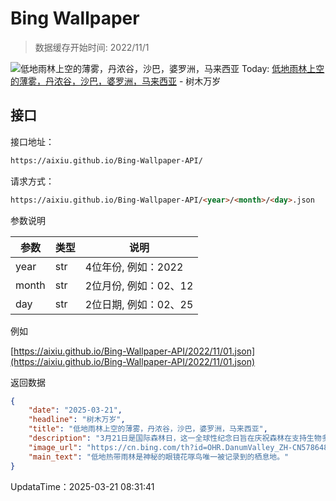 # Bing Wallpaper

> 数据缓存开始时间: 2022/11/1

![低地雨林上空的薄雾，丹浓谷，沙巴，婆罗洲，马来西亚](https://cn.bing.com/th?id=OHR.DanumValley_ZH-CN5786482012_1920x1080.webp)
Today: [低地雨林上空的薄雾，丹浓谷，沙巴，婆罗洲，马来西亚](https://cn.bing.com/th?id=OHR.DanumValley_ZH-CN5786482012_1920x1080.webp) - 树木万岁

## 接口

接口地址：

```html
https://aixiu.github.io/Bing-Wallpaper-API/
```

请求方式：

```html
https://aixiu.github.io/Bing-Wallpaper-API/<year>/<month>/<day>.json
```

参数说明

| 参数 | 类型 | 说明 |
| - | - | - |
| year | str | 4位年份, 例如：2022 |
| month | str | 2位月份, 例如：02、12 |
| day | str | 2位日期, 例如：02、25 |

例如

[https://aixiu.github.io/Bing-Wallpaper-API/2022/11/01.json](https://aixiu.github.io/Bing-Wallpaper-API/2022/11/01.json)

返回数据

```json
{
    "date": "2025-03-21",
    "headline": "树木万岁",
    "title": "低地雨林上空的薄雾，丹浓谷，沙巴，婆罗洲，马来西亚",
    "description": "3月21日是国际森林日，这一全球性纪念日旨在庆祝森林在支持生物多样性和应对气候变化方面发挥的重要作用。国际森林日由联合国于2013年首次设立，鼓励全球开展植树活动，以提高人们对森林对未来世代重要性的认识。",
    "image_url": "https://cn.bing.com/th?id=OHR.DanumValley_ZH-CN5786482012_1920x1080.webp",
    "main_text": "低地热带雨林是神秘的眼镜花啄鸟唯一被记录到的栖息地。"
}
```

UpdataTime：2025-03-21 08:31:41

